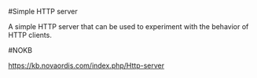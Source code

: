 #Simple HTTP server

A simple HTTP server that can be used to experiment with the behavior of HTTP clients.

#NOKB

https://kb.novaordis.com/index.php/Http-server




